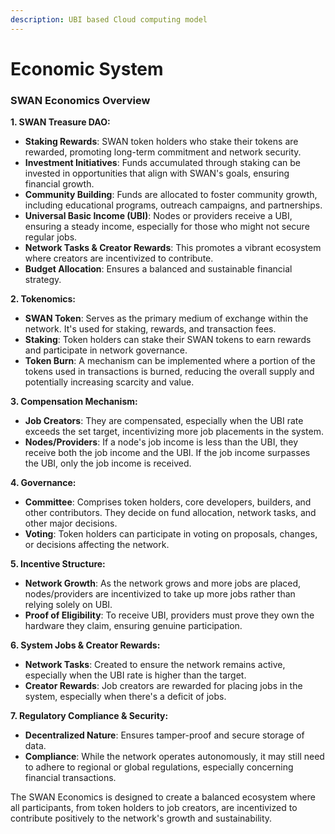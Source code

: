 ```yaml
---
description: UBI based Cloud computing model
---
```


# Economic System

### SWAN Economics Overview

**1. SWAN Treasure DAO:**

* **Staking Rewards**: SWAN token holders who stake their tokens are rewarded, promoting long-term commitment and network security.
* **Investment Initiatives**: Funds accumulated through staking can be invested in opportunities that align with SWAN's goals, ensuring financial growth.
* **Community Building**: Funds are allocated to foster community growth, including educational programs, outreach campaigns, and partnerships.
* **Universal Basic Income (UBI)**: Nodes or providers receive a UBI, ensuring a steady income, especially for those who might not secure regular jobs.
* **Network Tasks & Creator Rewards**: This promotes a vibrant ecosystem where creators are incentivized to contribute.
* **Budget Allocation**: Ensures a balanced and sustainable financial strategy.

**2. Tokenomics:**

* **SWAN Token**: Serves as the primary medium of exchange within the network. It's used for staking, rewards, and transaction fees.
* **Staking**: Token holders can stake their SWAN tokens to earn rewards and participate in network governance.
* **Token Burn**: A mechanism can be implemented where a portion of the tokens used in transactions is burned, reducing the overall supply and potentially increasing scarcity and value.

**3. Compensation Mechanism:**

* **Job Creators**: They are compensated, especially when the UBI rate exceeds the set target, incentivizing more job placements in the system.
* **Nodes/Providers**: If a node's job income is less than the UBI, they receive both the job income and the UBI. If the job income surpasses the UBI, only the job income is received.

**4. Governance:**

* **Committee**: Comprises token holders, core developers, builders, and other contributors. They decide on fund allocation, network tasks, and other major decisions.
* **Voting**: Token holders can participate in voting on proposals, changes, or decisions affecting the network.

**5. Incentive Structure:**

* **Network Growth**: As the network grows and more jobs are placed, nodes/providers are incentivized to take up more jobs rather than relying solely on UBI.
* **Proof of Eligibility**: To receive UBI, providers must prove they own the hardware they claim, ensuring genuine participation.

**6. System Jobs & Creator Rewards:**

* **Network Tasks**: Created to ensure the network remains active, especially when the UBI rate is higher than the target.
* **Creator Rewards**: Job creators are rewarded for placing jobs in the system, especially when there's a deficit of jobs.

**7. Regulatory Compliance & Security:**

* **Decentralized Nature**: Ensures tamper-proof and secure storage of data.
* **Compliance**: While the network operates autonomously, it may still need to adhere to regional or global regulations, especially concerning financial transactions.

The SWAN Economics is designed to create a balanced ecosystem where all participants, from token holders to job creators, are incentivized to contribute positively to the network's growth and sustainability.
